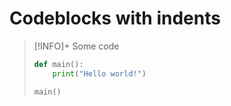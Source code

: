 # Codeblocks with indents

> [!INFO]+ Some code
> ```python
> def main():
>     print("Hello world!")
>
> main()
> ```

